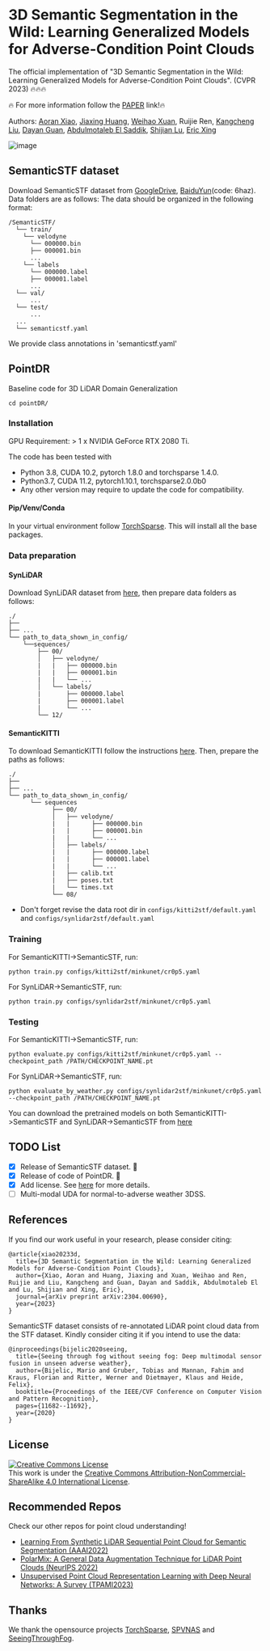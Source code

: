 # 3D Semantic Segmentation in the Wild: Learning Generalized Models for Adverse-Condition Point Clouds

The official implementation of "3D Semantic Segmentation in the Wild: Learning Generalized Models for Adverse-Condition Point Clouds". (CVPR 2023) :fire::fire::fire:

:fire: For more information follow the [PAPER](https://arxiv.org/abs/2304.00690) link!:fire:
 
Authors: [Aoran Xiao](https://scholar.google.com/citations?user=yGKsEpAAAAAJ&hl=zh-EN), [Jiaxing Huang](https://scholar.google.com/citations?user=czirNcwAAAAJ&hl=zh-EN), [Weihao Xuan](https://scholar.google.com/citations?user=7e0W-2AAAAAJ&hl=en&authuser=1&oi=ao), Ruijie Ren, [Kangcheng Liu](https://scholar.google.com/citations?user=qq2aoesAAAAJ&hl=en), [Dayan Guan](https://scholar.google.com/citations?user=9jp9QAsAAAAJ&hl=zh-EN), [Abdulmotaleb El Saddik](https://scholar.google.ca/citations?user=VcOjgngAAAAJ&hl=en), [Shijian Lu](https://personal.ntu.edu.sg/shijian.lu/), [Eric Xing](https://scholar.google.ca/citations?user=5pKTRxEAAAAJ&hl=en&oi=ao)

![image](https://github.com/xiaoaoran/SemanticSTF/blob/master/Img/Picture1.png)

## SemanticSTF dataset
Download SemanticSTF dataset from [GoogleDrive](https://forms.gle/oBAkVJeFKNjpYgDA9), [BaiduYun](https://pan.baidu.com/s/10QqPZuzPclURZ6Niv1ch1g)(code: 6haz). Data folders are as follows:
The data should be organized in the following format:
```
/SemanticSTF/
  └── train/
    └── velodyne
      └── 000000.bin
      ├── 000001.bin
      ...
    └── labels
      └── 000000.label
      ├── 000001.label
      ...
  └── val/
      ...
  └── test/
      ...
  ...
  └── semanticstf.yaml
```
We provide class annotations in 'semanticstf.yaml'

## PointDR
Baseline code for 3D LiDAR Domain Generalization

``
cd pointDR/
``

### Installation

GPU Requirement: > 1 x NVIDIA GeForce RTX 2080 Ti.

The code has been tested with 
 - Python 3.8, CUDA 10.2, pytorch 1.8.0 and torchsparse 1.4.0. 
 - Python3.7, CUDA 11.2, pytorch1.10.1, torchsparse2.0.0b0
 - Any other version may require to update the code for compatibility.

#### Pip/Venv/Conda
In your virtual environment follow [TorchSparse](https://github.com/mit-han-lab/spvnas). This will install all the base packages.


### Data preparation

#### SynLiDAR
Download SynLiDAR dataset from [here](https://github.com/xiaoaoran/SynLiDAR), then prepare data folders as follows:
```
./
├── 
├── ...
└── path_to_data_shown_in_config/
    └──sequences/
        ├── 00/           
        │   ├── velodyne/	
        |   |	├── 000000.bin
        |   |	├── 000001.bin
        |   |	└── ...
        │   └── labels/ 
        |       ├── 000000.label
        |       ├── 000001.label
        |       └── ...
        └── 12/
```

#### SemanticKITTI
To download SemanticKITTI follow the instructions [here](http://www.semantic-kitti.org). Then, prepare the paths as follows:
```
./
├── 
├── ...
└── path_to_data_shown_in_config/
      └── sequences
            ├── 00/           
            │   ├── velodyne/	
            |   |	   ├── 000000.bin
            |   |	   ├── 000001.bin
            |   |	   └── ...
            │   ├── labels/ 
            |   |      ├── 000000.label
            |   |      ├── 000001.label
            |   |      └── ...
            |   ├── calib.txt
            |   ├── poses.txt
            |   └── times.txt
            └── 08/
```

- Don't forget revise the data root dir in  `configs/kitti2stf/default.yaml` and `configs/synlidar2stf/default.yaml`
### Training

For SemanticKITTI->SemanticSTF, run:
```
python train.py configs/kitti2stf/minkunet/cr0p5.yaml
```

For SynLiDAR->SemanticSTF, run:
```
python train.py configs/synlidar2stf/minkunet/cr0p5.yaml
```

### Testing

For SemanticKITTI->SemanticSTF, run:
```
python evaluate.py configs/kitti2stf/minkunet/cr0p5.yaml --checkpoint_path /PATH/CHECKPOINT_NAME.pt
```

For SynLiDAR->SemanticSTF, run:
``` 
python evaluate_by_weather.py configs/synlidar2stf/minkunet/cr0p5.yaml  --checkpoint_path /PATH/CHECKPOINT_NAME.pt
```

You can download the pretrained models on both SemanticKITTI->SemanticSTF and SynLiDAR->SemanticSTF from [here](https://drive.google.com/drive/folders/1GjmAAXMCPrGrCRgYffKNk4cLnG_kbODc?usp=sharing)

## TODO List

- [x] Release of SemanticSTF dataset. :rocket:
- [x] Release of code of PointDR. :rocket:
- [x] Add license. See [here](#license) for more details.
- [ ] Multi-modal UDA for normal-to-adverse weather 3DSS.

## References

If you find our work useful in your research, please consider citing:  
```
@article{xiao20233d,
  title={3D Semantic Segmentation in the Wild: Learning Generalized Models for Adverse-Condition Point Clouds},
  author={Xiao, Aoran and Huang, Jiaxing and Xuan, Weihao and Ren, Ruijie and Liu, Kangcheng and Guan, Dayan and Saddik, Abdulmotaleb El and Lu, Shijian and Xing, Eric},
  journal={arXiv preprint arXiv:2304.00690},
  year={2023}
}
```
SemanticSTF dataset consists of re-annotated LiDAR point cloud data from the STF dataset. Kindly consider citing it if you intend to use the data:
```
@inproceedings{bijelic2020seeing,
  title={Seeing through fog without seeing fog: Deep multimodal sensor fusion in unseen adverse weather},
  author={Bijelic, Mario and Gruber, Tobias and Mannan, Fahim and Kraus, Florian and Ritter, Werner and Dietmayer, Klaus and Heide, Felix},
  booktitle={Proceedings of the IEEE/CVF Conference on Computer Vision and Pattern Recognition},
  pages={11682--11692},
  year={2020}
}
```

## License
<a rel="license" href="http://creativecommons.org/licenses/by-nc-sa/4.0/"><img alt="Creative Commons License" style="border-width:0" src="https://i.creativecommons.org/l/by-nc-sa/4.0/80x15.png" /></a>
<br />
This work is under the <a rel="license" href="http://creativecommons.org/licenses/by-nc-sa/4.0/">Creative Commons Attribution-NonCommercial-ShareAlike 4.0 International License</a>.

## Recommended Repos
Check our other repos for point cloud understanding!
- [Learning From Synthetic LiDAR Sequential Point Cloud for Semantic Segmentation (AAAI2022)](https://github.com/xiaoaoran/SynLiDAR)
- [PolarMix: A General Data Augmentation Technique for LiDAR Point Clouds (NeurIPS 2022)](https://github.com/xiaoaoran/polarmix)
- [Unsupervised Point Cloud Representation Learning with Deep Neural Networks: A Survey (TPAMI2023)](https://github.com/xiaoaoran/3d_url_survey)

## Thanks
We thank the opensource projects [TorchSparse](https://github.com/mit-han-lab/torchsparse), [SPVNAS](https://github.com/mit-han-lab/spvnas) and [SeeingThroughFog](https://github.com/princeton-computational-imaging/SeeingThroughFog).
